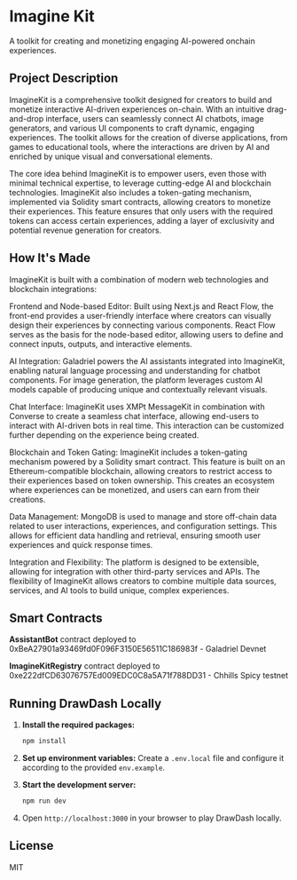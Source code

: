 # Imagine Kit

A toolkit for creating and monetizing engaging AI-powered onchain experiences.

## Project Description

ImagineKit is a comprehensive toolkit designed for creators to build and monetize interactive AI-driven experiences on-chain. With an intuitive drag-and-drop interface, users can seamlessly connect AI chatbots, image generators, and various UI components to craft dynamic, engaging experiences. The toolkit allows for the creation of diverse applications, from games to educational tools, where the interactions are driven by AI and enriched by unique visual and conversational elements.

The core idea behind ImagineKit is to empower users, even those with minimal technical expertise, to leverage cutting-edge AI and blockchain technologies. ImagineKit also includes a token-gating mechanism, implemented via Solidity smart contracts, allowing creators to monetize their experiences. This feature ensures that only users with the required tokens can access certain experiences, adding a layer of exclusivity and potential revenue generation for creators.

## How It's Made

ImagineKit is built with a combination of modern web technologies and blockchain integrations:

Frontend and Node-based Editor: Built using Next.js and React Flow, the front-end provides a user-friendly interface where creators can visually design their experiences by connecting various components. React Flow serves as the basis for the node-based editor, allowing users to define and connect inputs, outputs, and interactive elements.

AI Integration: Galadriel powers the AI assistants integrated into ImagineKit, enabling natural language processing and understanding for chatbot components. For image generation, the platform leverages custom AI models capable of producing unique and contextually relevant visuals.

Chat Interface: ImagineKit uses XMPt MessageKit in combination with Converse to create a seamless chat interface, allowing end-users to interact with AI-driven bots in real time. This interaction can be customized further depending on the experience being created.

Blockchain and Token Gating: ImagineKit includes a token-gating mechanism powered by a Solidity smart contract. This feature is built on an Ethereum-compatible blockchain, allowing creators to restrict access to their experiences based on token ownership. This creates an ecosystem where experiences can be monetized, and users can earn from their creations.

Data Management: MongoDB is used to manage and store off-chain data related to user interactions, experiences, and configuration settings. This allows for efficient data handling and retrieval, ensuring smooth user experiences and quick response times.

Integration and Flexibility: The platform is designed to be extensible, allowing for integration with other third-party services and APIs. The flexibility of ImagineKit allows creators to combine multiple data sources, services, and AI tools to build unique, complex experiences.

## Smart Contracts

**AssistantBot** contract deployed to 0xBeA27901a93469fd0F096F3150E56511C186983f - Galadriel Devnet

**ImagineKitRegistry** contract deployed to 0xe222dfCD63076757Ed009EDC0C8a5A71f788DD31 - Chhills Spicy testnet

## Running DrawDash Locally

1. **Install the required packages:**

   ```bash
   npm install
   ```

2. **Set up environment variables:**
   Create a `.env.local` file and configure it according to the provided `env.example`.

3. **Start the development server:**

   ```bash
   npm run dev
   ```

4. Open `http://localhost:3000` in your browser to play DrawDash locally.

## License

MIT

